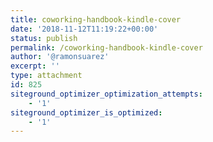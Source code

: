 ```yaml
---
title: coworking-handbook-kindle-cover
date: '2018-11-12T11:19:22+00:00'
status: publish
permalink: /coworking-handbook-kindle-cover
author: '@ramonsuarez'
excerpt: ''
type: attachment
id: 825
siteground_optimizer_optimization_attempts:
    - '1'
siteground_optimizer_is_optimized:
    - '1'
---
```

<!DOCTYPE html PUBLIC "-//W3C//DTD HTML 4.0 Transitional//EN" "http://www.w3.org/TR/REC-html40/loose.dtd">
<?xml encoding="UTF-8">
